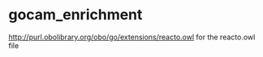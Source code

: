 # gocam_enrichment

http://purl.obolibrary.org/obo/go/extensions/reacto.owl for the reacto.owl file
